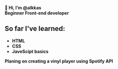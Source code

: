 <b> 👋 Hi, I’m @alkkas<br>
<b>Beginner Front-end developer</h1>
</h1>
<h2>So far I've learned:</h2>
<ul>
<li>HTML</li>
<li>CSS</li>
<li>JaveScipt basics</li>
</ul>
<p>Planing on creating a vinyl player using Spotify API</p>

<!---
alkkas/alkkas is a ✨ special ✨ repository because its `README.md` (this file) appears on your GitHub profile.
You can click the Preview link to take a look at your changes.
--->
